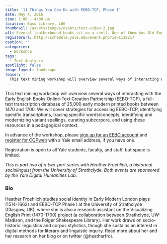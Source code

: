 ```yaml
---
title: '11 Things You Can Do with EEBO-TCP, Phase I'
date: May 4, 2016
time: 1:00 - 4:00 pm 
location: Bass Library, L06
thumbnail: /assets/images/events/text-video-2.jpg
alt: Several leatherbound books sit on a shelf. One of them has Old English text written along the spine
registerurl: http://schedule.yale.edu/event.php?id=1119217
caption: ""
categories: 
  - Workshop
tags:
  - Text Analysis
spotlight: false 
image_layout: landscape
teaser: |
  This text mining workshop will overview several ways of interacting with the Early English Books Online-Text Creation Partnership.
---
```

This text mining workshop will overview several ways of interacting with the Early English Books Online-Text Creation Partnership (EEBO-TCP), a full-text transcription database of 25,000 early modern printed books between 1470 and 1700. We will cover strategies for accessing EEBO-TCP, identifying specific transcriptions, tracing specific words/concepts, identifying and modernizing variant spellings, curating subcorpora, and using these resources in a pedagogical context.
   
In advance of the workshop, please <a href='http://corpus.byu.edu/eebo' target='_blank'>sign up for an EEBO account</a> and <a href='http://cqpweb.lancs.ac.uk' target='_blank'>register for CQPweb</a> with a Yale email address, if you have one.
   
Registration is open to all Yale students, faculty, and staff, but space is limited.
   
*This is part two of a two-part series with Heather Froehlich, a historical sociolinguist from the University of Strathclyde. Both events are sponsored by the Yale Digital Humanities Lab.*

### Bio
Heather Froehlich studies social identity in Early Modern London plays (1514-1662) and EEBO-TCP Phase I at the University of Strathclyde (Glasgow, UK), where she is also a research assistant on the Visualizing English Print (1470-1700) project (a collaboration between Strathclyde, UW-Madison, and the Folger Shakespeare Library). Her work draws on socio-historic linguistics and corpus stylistics, though she sustains an interest in digital methods for literary and linguistic inquiry. Read more about her and her research on her blog or on twitter (@heatherfro).